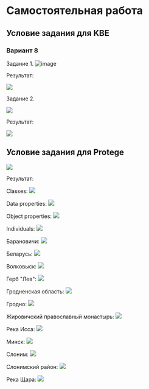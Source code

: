 # Самостоятельная работа
## Условие задания для KBE
### Вариант 8


Задание 1. 
 ![image](https://github.com/iis-32170x/RPIIS/blob/6fc63c02399c5eb503764e02bb2abc4625cebd03/images/task1.png)

Результат:

<img src="images\task1_answer.PNG">

Задание 2.

 <img src="images\task2.PNG">

Результат:

<img src="images\task2_answer.PNG">

## Условие задания для Protege

<img src="images\task1.PNG">

Результат:

Classes:
<img src="images\classes.PNG">

Data properties:
<img src="images\data_properties.PNG">

Object properties:
<img src="images\object_properties.PNG">

Individuals:
<img src="images\individuals.PNG">

Барановичи:
<img src="images\ind_baranovichi.PNG">

Беларусь:
<img src="images\indiv_belarus.PNG">

Волковыск:
<img src="images\indiv_volkovisk.PNG">

Герб "Лев":
<img src="images\indiv_gerb.PNG">

Гродненская область:
<img src="images\indiv_grodnenskaya.PNG">

Гродно:
<img src="images\indiv_grodno.PNG">

Жировичский православный монастырь:
<img src="images\indiv_monastir.PNG">

Река Исса:
<img src="images\indiv_issa.PNG">

Минск:
<img src="images\indiv_minsk.PNG">

Слоним:
<img src="images\indiv_slonim.PNG">

Слонимский район:
<img src="images\indiv_slonimski.PNG">

Река Щара:
<img src="images\indiv_shara.PNG">
